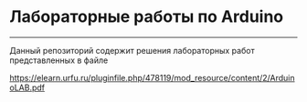 # Лабораторные работы по Arduino
--------------------------------
Данный репозиторий содержит решения лабораторных работ представленных в файле

https://elearn.urfu.ru/pluginfile.php/478119/mod_resource/content/2/ArduinoLAB.pdf
